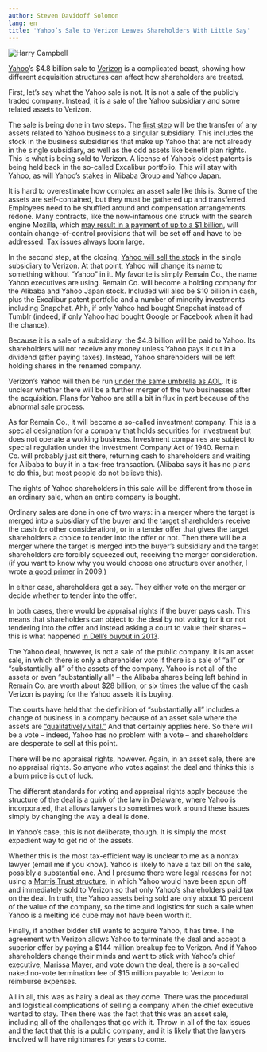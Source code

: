 ```yaml
---
author: Steven Davidoff Solomon
lang: en
title: 'Yahoo’s Sale to Verizon Leaves Shareholders With Little Say'
---
```


![Harry Campbell]

[Yahoo]’s \$4.8 billion sale to [Verizon] is a complicated beast, showing how different acquisition structures can affect how shareholders are treated.

First, let’s say what the Yahoo sale is not. It is not a sale of the publicly traded company. Instead, it is a sale of the Yahoo subsidiary and some related assets to Verizon.

The sale is being done in two steps. The [first step] will be the transfer of any assets related to Yahoo business to a singular subsidiary. This includes the stock in the business subsidiaries that make up Yahoo that are not already in the single subsidiary, as well as the odd assets like benefit plan rights. This is what is being sold to Verizon. A license of Yahoo’s oldest patents is being held back in the so-called Excalibur portfolio. This will stay with Yahoo, as will Yahoo’s stakes in Alibaba Group and Yahoo Japan.

It is hard to overestimate how complex an asset sale like this is. Some of the assets are self-contained, but they must be gathered up and transferred. Employees need to be shuffled around and compensation arrangements redone. Many contracts, like the now-infamous one struck with the search engine Mozilla, which [may result in a payment of up to a \$1 billion], will contain change-of-control provisions that will be set off and have to be addressed. Tax issues always loom large.

In the second step, at the closing, [Yahoo will sell the stock][first step] in the single subsidiary to Verizon. At that point, Yahoo will change its name to something without “Yahoo” in it. My favorite is simply Remain Co., the name Yahoo executives are using. Remain Co. will become a holding company for the Alibaba and Yahoo Japan stock. Included will also be \$10 billion in cash, plus the Excalibur patent portfolio and a number of minority investments including Snapchat. Ahh, if only Yahoo had bought Snapchat instead of Tumblr (indeed, if only Yahoo had bought Google or Facebook when it had the chance).

Because it is a sale of a subsidiary, the \$4.8 billion will be paid to Yahoo. Its shareholders will not receive any money unless Yahoo pays it out in a dividend (after paying taxes). Instead, Yahoo shareholders will be left holding shares in the renamed company.

Verizon’s Yahoo will then be run [under the same umbrella as AOL]. It is unclear whether there will be a further merger of the two businesses after the acquisition. Plans for Yahoo are still a bit in flux in part because of the abnormal sale process.

As for Remain Co., it will become a so-called investment company. This is a special designation for a company that holds securities for investment but does not operate a working business. Investment companies are subject to special regulation under the Investment Company Act of 1940. Remain Co. will probably just sit there, returning cash to shareholders and waiting for Alibaba to buy it in a tax-free transaction. (Alibaba says it has no plans to do this, but most people do not believe this).

The rights of Yahoo shareholders in this sale will be different from those in an ordinary sale, when an entire company is bought.

Ordinary sales are done in one of two ways: in a merger where the target is merged into a subsidiary of the buyer and the target shareholders receive the cash (or other consideration), or in a tender offer that gives the target shareholders a choice to tender into the offer or not. Then there will be a merger where the target is merged into the buyer’s subsidiary and the target shareholders are forcibly squeezed out, receiving the merger consideration. (if you want to know why you would choose one structure over another, I wrote [a good primer] in 2009.)

In either case, shareholders get a say. They either vote on the merger or decide whether to tender into the offer.

In both cases, there would be appraisal rights if the buyer pays cash. This means that shareholders can object to the deal by not voting for it or not tendering into the offer and instead asking a court to value their shares – this is what happened [in Dell’s buyout in 2013].

The Yahoo deal, however, is not a sale of the public company. It is an asset sale, in which there is only a shareholder vote if there is a sale of “all” or “substantially all” of the assets of the company. Yahoo is not all of the assets or even “substantially all” – the Alibaba shares being left behind in Remain Co. are worth about \$28 billion, or six times the value of the cash Verizon is paying for the Yahoo assets it is buying.

The courts have held that the definition of “substantially all” includes a change of business in a company because of an asset sale where the assets are [“qualitatively vital.”] And that certainly applies here. So there will be a vote – indeed, Yahoo has no problem with a vote – and shareholders are desperate to sell at this point.

There will be no appraisal rights, however. Again, in an asset sale, there are no appraisal rights. So anyone who votes against the deal and thinks this is a bum price is out of luck.

The different standards for voting and appraisal rights apply because the structure of the deal is a quirk of the law in Delaware, where Yahoo is incorporated, that allows lawyers to sometimes work around these issues simply by changing the way a deal is done.

In Yahoo’s case, this is not deliberate, though. It is simply the most expedient way to get rid of the assets.

Whether this is the most tax-efficient way is unclear to me as a nontax lawyer (email me if you know). Yahoo is likely to have a tax bill on the sale, possibly a substantial one. And I presume there were legal reasons for not using a [Morris Trust structure], in which Yahoo would have been spun off and immediately sold to Verizon so that only Yahoo’s shareholders paid tax on the deal. In truth, the Yahoo assets being sold are only about 10 percent of the value of the company, so the time and logistics for such a sale when Yahoo is a melting ice cube may not have been worth it.

Finally, if another bidder still wants to acquire Yahoo, it has time. The agreement with Verizon allows Yahoo to terminate the deal and accept a superior offer by paying a \$144 million breakup fee to Verizon. And if Yahoo shareholders change their minds and want to stick with Yahoo’s chief executive, [Marissa Mayer], and vote down the deal, there is a so-called naked no-vote termination fee of \$15 million payable to Verizon to reimburse expenses.

All in all, this was as hairy a deal as they come. There was the procedural and logistical complications of selling a company when the chief executive wanted to stay. Then there was the fact that this was an asset sale, including all of the challenges that go with it. Throw in all of the tax issues and the fact that this is a public company, and it is likely that the lawyers involved will have nightmares for years to come.

  [Harry Campbell]: https://static01.nyt.com/images/2016/07/30/business/db-dealprof/db-dealprof-master315.jpg
  [Yahoo]: http://www.nytimes.com/topic/company/yahoo-inc?inline=nyt-org
  [Verizon]: http://www.nytimes.com/topic/company/verizon-communications-inc?inline=nyt-org
  [first step]: https://www.sec.gov/Archives/edgar/data/1011006/000119312516656036/d178500dex22.htm
  [may result in a payment of up to a \$1 billion]: http://www.recode.net/2016/7/7/12116296/marissa-mayer-deal-mozilla-yahoo-payment
  [under the same umbrella as AOL]: http://www.nytimes.com/2016/07/25/business/yahoo-sale.html?_r=0
  [a good primer]: http://dealbook.nytimes.com/2009/10/14/the-peculiarities-of-tender-offers/?_r=0
  [in Dell’s buyout in 2013]: http://www.nytimes.com/2016/06/08/business/dealbook/ruling-on-dell-buyout-may-not-be-precedent-some-fear.html
  [“qualitatively vital.”]: http://caselaw.findlaw.com/de-court-of-chancery/1306648.html
  [Morris Trust structure]: http://dealbook.nytimes.com/2014/04/29/alliant-techsystems-break-up-and-the-return-of-the-morris-trust/
  [Marissa Mayer]: http://topics.nytimes.com/top/reference/timestopics/people/m/marissa_mayer/index.html?inline=nyt-per
